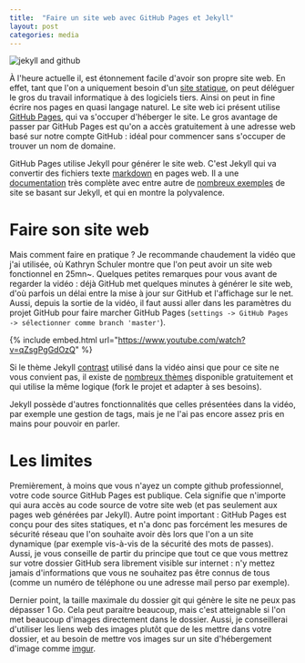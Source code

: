 ```yaml
---
title:  "Faire un site web avec GitHub Pages et Jekyll"
layout: post
categories: media
---
```


![jekyll and github](https://scriptedtea.com/assets/images/posts/jekyll_pages.jpg)



À l'heure actuelle il, est étonnement facile d'avoir son propre site web. En effet, tant que l'on a uniquement besoin d'un [site statique](https://fr.wikipedia.org/wiki/Page_web_statique), on peut déléguer le gros du travail informatique à des logiciels tiers. Ainsi on peut in fine écrire nos pages en quasi langage naturel. Le site web ici présent utilise [GitHub Pages](https://pages.github.com/), qui va s'occuper d'héberger le site. Le gros avantage de passer par GitHub Pages est qu'on a accès gratuitement à une adresse web basé sur notre compte GitHub : idéal pour commencer sans s'occuper de trouver un nom de domaine.

GitHub Pages utilise Jekyll pour générer le site web. C'est Jekyll qui va convertir des fichiers texte [markdown](https://fr.wikipedia.org/wiki/Markdown) en pages web. Il a une [documentation](https://jekyllrb.com/docs/) très complète avec entre autre de [nombreux exemples](https://jekyllrb.com/showcase/) de site se basant sur Jekyll, et qui en montre la polyvalence.

# Faire son site web
Mais comment faire en pratique ? Je recommande chaudement la vidéo que j'ai utilisée, où Kathryn Schuler montre que l'on peut avoir un site web fonctionnel en 25mn~. Quelques petites remarques pour vous avant de regarder la vidéo : déjà GitHub met quelques minutes à générer le site web, d'où parfois un délai entre la mise à jour sur GitHub et l'affichage sur le net. Aussi, depuis la sortie de la vidéo, il faut aussi aller dans les paramètres du projet GitHub pour faire marcher GitHub Pages (`settings -> GitHub Pages -> sélectionner comme branch 'master'`). 
<!---
Enfin dans la vidéo Kathryn n'arrive pas à mettre son CV. Cela est probablemnt du (comme le dit )
https://github.com/MihajloNesic/jekyll-pdf-embed
-->

{% include embed.html url="https://www.youtube.com/watch?v=qZsgPgGdOzQ" %}

Si le thème Jekyll [contrast](https://github.com/niklasbuschmann/contrast) utilisé dans la vidéo ainsi que pour ce site ne vous convient pas, il existe de [nombreux thèmes](http://jekyllthemes.org/) disponible gratuitement et qui utilise la même logique (fork le projet et adapter à ses besoins).

Jekyll possède d'autres fonctionnalités que celles présentées dans la vidéo, par exemple une gestion de tags, mais je ne l'ai pas encore assez pris en mains pour pouvoir en parler.

# Les limites

Premièrement, à moins que vous n'ayez un compte github professionnel, votre code source GitHub Pages est publique. Cela signifie que n'importe qui aura accès au code source de votre site web (et pas seulement aux pages web générées par Jekyll). Autre point important : GitHub Pages est conçu pour des sites statiques, et n'a donc pas forcément les mesures de sécurité réseau que l'on souhaite avoir dès lors que l'on a un site dynamique (par exemple vis-à-vis de la sécurité des mots de passes). Aussi, je vous conseille de partir du principe que tout ce que vous mettrez sur votre dossier GitHub sera librement visible sur internet : n'y mettez jamais d'informations que vous ne souhaitez pas être connus de tous (comme un numéro de téléphone ou une adresse mail perso par exemple).

Dernier point, la taille maximale du dossier git qui génère le site ne peux pas dépasser 1 Go. Cela peut paraitre beaucoup, mais c'est atteignable si l'on met beaucoup d'images directement dans le dossier. Aussi, je conseillerai d'utiliser les liens web des images plutôt que de les mettre dans votre dossier, et au besoin de mettre vos images sur un site d'hébergement d'image comme [imgur](https://imgur.com/).